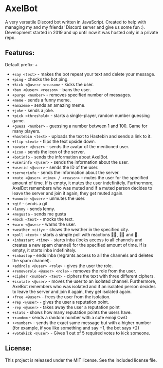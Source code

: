 # AxelBot
A very versatile Discord bot written in JavaScript. Created to help with managing my and my friends' Discord server and give us some fun :). Development started in 2019 and up until now it was hosted only in a private repo.

## Features:
Default prefix: +
- `+say <text>` - makes the bot repeat your text and delete your message.
- `+ping` - checks the bot ping.
- `+kick <@user> <reason>` - kicks the user.
- `+ban <@user> <reason>` - bans the user.
- `+purge <number>` - removes specified number of messages.
- `+meme` - sends a funny meme.
- `+amazeme` - sends an amazing meme.
- `+joke` - sends a joke.
- `+pick <threshold>` - starts a single-player, random number guessing game.
- `+guess <number>` - guessing a number between 1 and 100. Game for many players.
- `+hastebin <text>` - uploads the text to Hastebin and sends a link to it.
- `+flip <text>` - flips the text upside down.
- `+avatar <@user>` - sends the avatar of the mentioned user.
- `+icon` - sends the icon of the server.
- `+botinfo` - sends the information about AxelBot.
- `+userinfo <@user>` - sends the information about the user.
- `+userid <@user>` - sends the ID of the user.
- `+serverinfo` - sends the information about the server.
- `+mute <@user> <time> / <reason>` - mutes the user for the specified amount of time. If <time> is empty, it mutes the user indefinitely. Furthermore, AxelBot remembers who was muted and if a muted person decides to leave the server and join it again, they get muted again.
- `+unmute <@user>` - unmutes the user.
- `+gif` - sends a gif
- `+lenny` - sends lenny.
- `+megusta` - sends me gusta
- `+mock <text>` - mocks the text.
- `+warn <@user>` - warns the user.
- `+weather <city>` - shows the weather in the specified city.
- `+poll <text>` - starts a simple poll with reactions 👍🏻, 👎🏻 and 🤷.
- `+inbastart <time>` - starts inba (locks access to all channels and creates a new spam channel) for the specified amount of time. If <time> is empty, it starts inba indefinitely.
- `+inbastop` - ends inba (regrants access to all the channels and deletes the spam channel).
- `+addrole <@user> <role>` - gives the user the role.
- `+removerole <@user> <role>` - removes the role from the user.
- `+cipher <number> <text>` - ciphers the text with three different ciphers.
- `+isolate <@user>` - moves the user to an isolated channel. Furthermore, AxelBot remembers who was isolated and if an isolated person decides to leave the server and join it again, they get isolated again.
- `+free <@user>` - frees the user from the isolation.
- `+rep <@user>` - gives the user a reputation point.
- `-rep <@user>` - takes away the user a reputation point
- `+stats` - shows how many reputation points the users have.
- `+random` - sends a random number with a cute emoji OwO
- `+<number>` - sends the exact same message but with a higher number (for example, if you like something and say +1, the bot says +2)
- `+votekick <@user>` - Gives 1 out of 5 required votes to kick someone.

## License:
This project is released under the MIT license. See the included license file.
